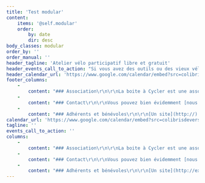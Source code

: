 ```yaml
---
title: 'Test modular'
content:
    items: '@self.modular'
    order:
        by: date
        dir: desc
body_classes: modular
order_by: ''
order_manual: ''
header_tagline: 'Atelier vélo participatif libre et gratuit'
header_events_call_to_action: "Si vous avez des outils ou des vieux vélos à donner, nous sommes preneurs !  \r\n[Ce que nous en faisons](http://)"
header_calendar_url: 'https://www.google.com/calendar/embed?src=colibrisdeversailles@gmail.com&amp;color=%23668CD9&amp;mode=AGENDA&amp;showTitle=0&amp;showNav=1&amp;showDate=1&amp;showTabs=1&amp;showCalendars=0&amp;hl=fr'
footer_columns:
    -
        content: "### Association\r\n\r\nLa boite à Cycler est une association Loi 1901.\r\n\r\n* [Statuts](http://)\r\n* [Réglement intérieur](http://)"
    -
        content: "### Contact\r\n\r\nVous pouvez bien évidemment [nous écrire](http://) mais nous préférons rencontrer les gens lors des nombreux événements et discuter de vive voix !"
    -
        content: "### Adhérents et bénévoles\r\n\r\n[Un site](http://) est dédié à l'organisation de toutes les activités de l'association. L'accès est privé, si vous n'y avez pas encore accès n'hésitez pas à nous relancer."
calendar_url: 'https://www.google.com/calendar/embed?src=colibrisdeversailles@gmail.com&amp;color=%23668CD9&amp;mode=AGENDA&amp;showTitle=0&amp;showNav=1&amp;showDate=1&amp;showTabs=1&amp;showCalendars=0&amp;hl=fr'
tagline: ''
events_call_to_action: ''
columns:
    -
        content: "### Association\r\n\r\nLa boite à Cycler est une association Loi 1901.\r\n\r\n* [Statuts](http://test.com)\r\n* [Réglement intérieur](http://test.com)"
    -
        content: "### Contact\r\n\r\nVous pouvez bien évidemment [nous écrire](mailto://test@example.com) mais nous préférons rencontrer les gens lors des nombreux événements et discuter de vive voix !\r\n"
    -
        content: "### Adhérents et bénévoles\r\n\r\n[Un site](http://example.com) est dédié à l'organisation de toutes les activités de l'association. L'accès est privé, si vous n'y avez pas encore accès n'hésitez pas à nous relancer."
---
```


